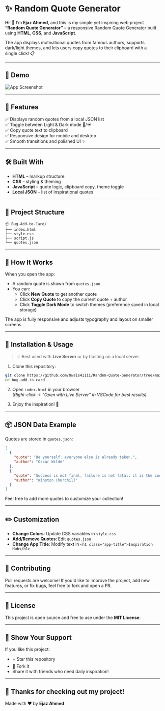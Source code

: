 # ✨ Random Quote Generator

Hi! 👋 I’m **Ejaz Ahmed**, and this is my simple yet inspiring web project **“Random Quote Generator”** – a responsive Random Quote Generator built using **HTML**, **CSS**, and **JavaScript**.  

The app displays motivational quotes from famous authors, supports dark/light themes, and lets users copy quotes to their clipboard with a single click! 📋

---

## 📸 Demo

![App Screenshot](https://github.com/user-attachments/assets/d9d79655-7ef9-45b8-9c0f-9baa9627e0bf)  


---

## 🚀 Features

✅ Displays random quotes from a local JSON list  
✅ Toggle between Light & Dark mode 🌙/☀️  
✅ Copy quote text to clipboard  
✅ Responsive design for mobile and desktop  
✅ Smooth transitions and polished UI ✨

---

## 🛠️ Built With

- **HTML** – markup structure
- **CSS** – styling & theming
- **JavaScript** – quote logic, clipboard copy, theme toggle
- **Local JSON** – list of inspirational quotes

---

## 📂 Project Structure

```plaintext
📦 Bug-Add-to-Card/
├── index.html
├── style.css
├── script.js
└── quotes.json
```

---

## 🧰 How It Works

When you open the app:
- A random quote is shown from `quotes.json`
- You can:
  - Click **New Quote** to get another quote
  - Click **Copy Quote** to copy the current quote + author
  - Click **Toggle Dark Mode** to switch themes (preference saved in local storage)

The app is fully responsive and adjusts typography and layout on smaller screens.

---

## 🧪 Installation & Usage

> 💡 Best used with **Live Server** or by hosting on a local server.

1. Clone this repository:
```bash
git clone https://github.com/Owais41111/Random-Quote-Generator/tree/main
cd bug-add-to-card
```

2. Open `index.html` in your browser  
   *(Right-click → "Open with Live Server" in VSCode for best results)*

3. Enjoy the inspiration! 🌱

---

## 📦 JSON Data Example

Quotes are stored in `quotes.json`:

```json
[
  {
    "quote": "Be yourself; everyone else is already taken.",
    "author": "Oscar Wilde"
  },
  {
    "quote": "Success is not final, failure is not fatal: it is the courage to continue that counts.",
    "author": "Winston Churchill"
  }
]
```

Feel free to add more quotes to customize your collection!

---

## ✏️ Customization

- **Change Colors**: Update CSS variables in `style.css`  
- **Add/Remove Quotes**: Edit `quotes.json`
- **Change App Title**: Modify text in `<h1 class="app-title">Inspiration Hub</h1>`

---

## 🤝 Contributing

Pull requests are welcome! If you'd like to improve the project, add new features, or fix bugs, feel free to fork and open a PR.  

---

## 📜 License

This project is open source and free to use under the **MIT License**.

---

## 🌟 Show Your Support

If you like this project:
- ⭐ Star this repository
- 🍴 Fork it
- Share it with friends who need daily inspiration!

---

## 🙏 Thanks for checking out my project!

Made with ❤️ by **Ejaz Ahmed**
```
